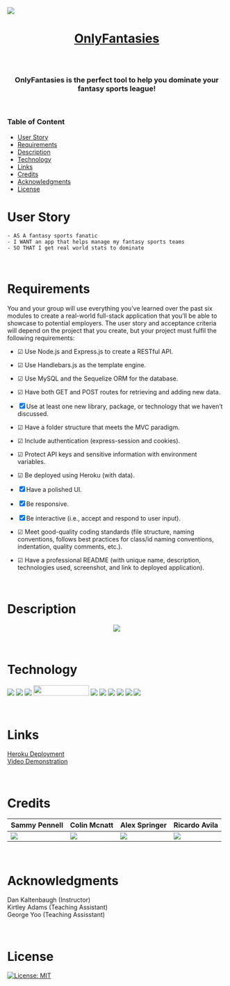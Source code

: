 <img src="https://user-images.githubusercontent.com/107449948/193716238-846545c5-7c3a-4160-8b01-231372bb0509.jpg" />
<h1 align="center">

[OnlyFantasies](https://onlyfantasies.herokuapp.com/)

</h1>

<p>&nbsp;</p>

<h3 align="center">
OnlyFantasies is the perfect tool to help you dominate your fantasy sports league!
</h3>
<p>&nbsp;</p>

### Table of Content

- [User Story](#user-story)
- [Requirements](#Requirements)
- [Description](#Description)
- [Technology](#Technology)
- [Links](#Links)
- [Credits](#credits)
- [Acknowledgments](#Acknowledgments)
- [License](#license)

# User Story

    - AS A fantasy sports fanatic
    - I WANT an app that helps manage my fantasy sports teams
    - SO THAT I get real world stats to dominate

<p>&nbsp;</p>

# Requirements

You and your group will use everything you’ve learned over the past six modules to create a real-world full-stack application that you’ll be able to showcase to potential employers. The user story and acceptance criteria will depend on the project that you create, but your project must fulfil the following requirements:

- &#x2611; Use Node.js and Express.js to create a RESTful API.

- &#x2611; Use Handlebars.js as the template engine.

- &#x2611; Use MySQL and the Sequelize ORM for the database.

- &#x2611; Have both GET and POST routes for retrieving and adding new data.

- &#x2612; Use at least one new library, package, or technology that we haven’t discussed.

- &#x2611; Have a folder structure that meets the MVC paradigm.

- &#x2611; Include authentication (express-session and cookies).

- &#x2611; Protect API keys and sensitive information with environment variables.

- &#x2611; Be deployed using Heroku (with data).

- &#x2612; Have a polished UI.

- &#x2612; Be responsive.

- &#x2612; Be interactive (i.e., accept and respond to user input).

- &#x2611; Meet good-quality coding standards (file structure, naming conventions, follows best practices for class/id naming conventions, indentation, quality comments, etc.).

- &#x2611; Have a professional README (with unique name, description, technologies used, screenshot, and link to deployed application).

<p>&nbsp;</p>

# Description

<p align="center">

<img src="https://user-images.githubusercontent.com/107449948/194374888-b649d18f-37d6-465c-8711-548af88ee7cb.png">

</p>

<p>&nbsp;</p>

# Technology

<img src="https://img.shields.io/badge/HTML-239120?style=for-the-badge&logo=html5&logoColor=white"> <img src="https://img.shields.io/badge/CSS-239120?&style=for-the-badge&logo=css3&logoColor=white"> <img src="https://img.shields.io/badge/JavaScript-323330?style=for-the-badge&logo=javascript&logoColor=F7DF1E"> <img src="https://user-images.githubusercontent.com/107449948/182315151-08c6a8cb-9059-4929-9f23-8c04075ef5c2.png" width="128" height="24"> <img src="https://img.shields.io/badge/NPM-%23000000.svg?style=for-the-badge&logo=npm&logoColor=white"> <img src="https://img.shields.io/badge/express.js-%23404d59.svg?style=for-the-badge&logo=express&logoColor=%2361DAFB"> <img src="https://img.shields.io/badge/node.js-6DA55F?style=for-the-badge&logo=node.js&logoColor=white"> <img src="https://img.shields.io/badge/mysql-%2300f.svg?style=for-the-badge&logo=mysql&logoColor=white"> <img src="https://img.shields.io/badge/heroku-%23430098.svg?style=for-the-badge&logo=heroku&logoColor=white"> <img src="https://img.shields.io/badge/figma-%23F24E1E.svg?style=for-the-badge&logo=figma&logoColor=white">

<p>&nbsp;</p>

# Links

[Heroku Deployment](https://onlyfantasies.herokuapp.com/) <br>
[Video Demonstration]()

<p>&nbsp;</p>

# Credits

| Sammy Pennell                                                                                                                        | Colin Mcnatt                                                                                                                                | Alex Springer                                                                                                                       | Ricardo Avila                                                                                                                             |
| ------------------------------------------------------------------------------------------------------------------------------------ | ------------------------------------------------------------------------------------------------------------------------------------------- | ----------------------------------------------------------------------------------------------------------------------------------- | ----------------------------------------------------------------------------------------------------------------------------------------- |
| [<img src="https://img.shields.io/badge/GitHub-100000?style=for-the-badge&logo=github&logoColor=white">](https://github.com/SammyDP) | [<img src="https://img.shields.io/badge/GitHub-100000?style=for-the-badge&logo=github&logoColor=white">](https://github.com/colinmichael89) | [<img src="https://img.shields.io/badge/GitHub-100000?style=for-the-badge&logo=github&logoColor=white">](https://github.com/aleji0) | [<img src="https://img.shields.io/badge/GitHub-100000?style=for-the-badge&logo=github&logoColor=white">](https://github.com/rickyavila29) |

<p>&nbsp;</p>

# Acknowledgments

Dan Kaltenbaugh (Instructor)<br>
Kirtley Adams (Teaching Assistant) <br>
George Yoo (Teaching Assisstant)

<p>&nbsp;</p>

# License

[![License: MIT](https://img.shields.io/badge/License-MIT-yellow.svg)](https://opensource.org/licenses/MIT)

<p>&nbsp;</p>
